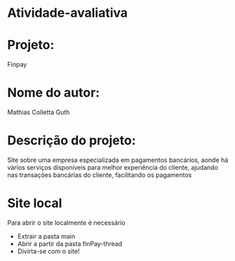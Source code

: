 # Atividade-avaliativa


# Projeto:
Finpay

# Nome do autor:
Mathias Colletta Guth

# Descrição do projeto:

Site sobre uma empresa especializada em pagamentos bancários, aonde há vários serviços disponíveis para melhor experiência do cliente, ajudando nas transações bancárias do cliente, facilitando os pagamentos

# Site local 
Para abrir o site localmente é necessário
- Extrair a pasta main
- Abrir a partir da pasta finPay-thread
- Divirta-se com o site!

